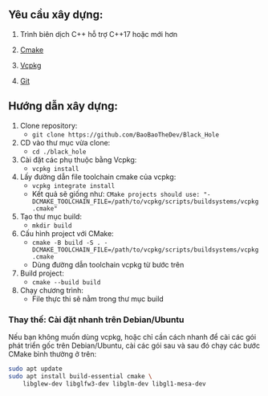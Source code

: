 ## **Yêu cầu xây dựng:**

1. Trình biên dịch C++ hỗ trợ C++17 hoặc mới hơn

2. [Cmake](https://cmake.org/)

3. [Vcpkg](https://vcpkg.io/en/)

4. [Git](https://git-scm.com/)

## **Hướng dẫn xây dựng:**

1. Clone repository:  
	- `git clone https://github.com/BaoBaoTheDev/Black_Hole`
2. CD vào thư mục vừa clone:  
	- `cd ./black_hole` 
3. Cài đặt các phụ thuộc bằng Vcpkg:  
	- `vcpkg install`
4. Lấy đường dẫn file toolchain cmake của vcpkg:  
	- `vcpkg integrate install`  
	- Kết quả sẽ giống như: `CMake projects should use: "-DCMAKE_TOOLCHAIN_FILE=/path/to/vcpkg/scripts/buildsystems/vcpkg.cmake"`
5. Tạo thư mục build:  
	- `mkdir build`
6. Cấu hình project với CMake:  
	- `cmake -B build -S . -DCMAKE_TOOLCHAIN_FILE=/path/to/vcpkg/scripts/buildsystems/vcpkg.cmake`  
	- Dùng đường dẫn toolchain vcpkg từ bước trên
7. Build project:  
	- `cmake --build build`
8. Chạy chương trình:  
	- File thực thi sẽ nằm trong thư mục build

### Thay thế: Cài đặt nhanh trên Debian/Ubuntu

Nếu bạn không muốn dùng vcpkg, hoặc chỉ cần cách nhanh để cài các gói phát triển gốc trên Debian/Ubuntu, cài các gói sau và sau đó chạy các bước CMake bình thường ở trên:

```bash
sudo apt update
sudo apt install build-essential cmake \
	libglew-dev libglfw3-dev libglm-dev libgl1-mesa-dev
